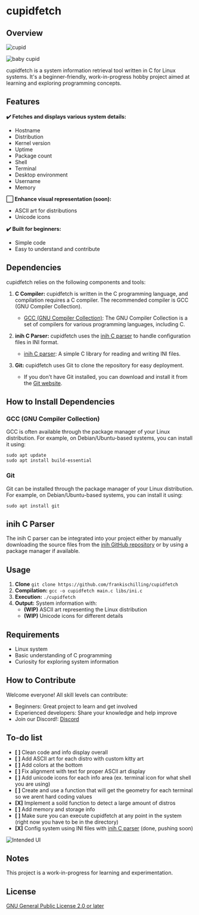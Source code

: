 # cupidfetch

## Overview

![cupid](images/cupid.png)

![baby cupid](images/babycupid.jpg)

cupidfetch is a system information retrieval tool written in C for Linux systems. It's a beginner-friendly, work-in-progress hobby project aimed at learning and exploring programming concepts.

## Features

**✔️ Fetches and displays various system details:**

* Hostname
* Distribution
* Kernel version
* Uptime
* Package count
* Shell
* Terminal
* Desktop environment
* Username
* Memory

**⬜ Enhance visual representation (soon):**

* ASCII art for distributions
* Unicode icons

**✔️ Built for beginners:**

* Simple code
* Easy to understand and contribute

## Dependencies

cupidfetch relies on the following components and tools:

1. **C Compiler:** cupidfetch is written in the C programming language, and compilation requires a C compiler. The recommended compiler is GCC (GNU Compiler Collection).

   - [GCC (GNU Compiler Collection)](https://gcc.gnu.org/): The GNU Compiler Collection is a set of compilers for various programming languages, including C.

2. **inih C Parser:** cupidfetch uses the [inih C parser](https://github.com/benhoyt/inih) to handle configuration files in INI format.

   - [inih C parser](https://github.com/benhoyt/inih): A simple C library for reading and writing INI files.
     
3. **Git:** cupidfetch uses Git to clone the repository for easy deployment.
   
   - If you don't have Git installed, you can download and install it from the [Git website](https://git-scm.com).

## How to Install Dependencies

### GCC (GNU Compiler Collection)

GCC is often available through the package manager of your Linux distribution. For example, on Debian/Ubuntu-based systems, you can install it using:

```
sudo apt update
sudo apt install build-essential
```

### Git

Git can be installed through the package manager of your Linux distribution. For example, on Debian/Ubuntu-based systems, you can install it using:

```
sudo apt install git 
```

## inih C Parser

The inih C parser can be integrated into your project either by manually downloading the source files from the [inih GitHub repository](https://github.com/benhoyt/inih) or by using a package manager if available.

## Usage
1. **Clone** `git clone https://github.com/frankischilling/cupidfetch`
2. **Compilation:** `gcc -o cupidfetch main.c libs/ini.c`
3. **Execution:** `./cupidfetch`
4. **Output:** System information with:
    * **(WIP)** ASCII art representing the Linux distribution
    * **(WIP)** Unicode icons for different details

## Requirements

* Linux system
* Basic understanding of C programming
* Curiosity for exploring system information

## How to Contribute

Welcome everyone! All skill levels can contribute:

* Beginners: Great project to learn and get involved
* Experienced developers: Share your knowledge and help improve
* Join our Discord!: [Discord](https://discord.gg/698GBkg2KR)

## To-do list

* **[ ]** Clean code and info display overall
* **[ ]** Add ASCII art for each distro with custom kitty art
* **[ ]** Add colors at the bottom
* **[ ]** Fix alignment with text for proper ASCII art display
* **[ ]** Add unicode icons for each info area (ex. terminal icon for what shell you are using)
* **[ ]** Create and use a function that will get the geometry for each terminal so we arent hard coding values
* **[X]** Implement a soild function to detect a large amount of distros
* **[ ]** Add memory and storage info
* **[ ]** Make sure you can execute cupidfetch at any point in the system (right now you have to be in the directory)
* **[X]** Config system using INI files with [inih C parser](https://github.com/benhoyt/inih) (done, pushing soon)

![Intended UI](images/ui.png)

## Notes

This project is a work-in-progress for learning and experimentation.

## License

[GNU General Public License 2.0 or later](https://www.gnu.org/licenses/old-licenses/gpl-2.0-standalone.html)
